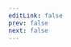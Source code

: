 ```yaml
---
editLink: false
prev: false
next: false
---
```


<script setup>
import { ref, onMounted, computed } from "vue";
import { useData } from 'vitepress'
import { repositories, Repository } from '../../data/repositories'

import ModuleItem from '../../components/repository/ModuleItem.vue'
import RepoHeader from '../../components/repository/RepoHeader.vue'

const { params } = useData()
const repository = computed(()=> new Repository(params.value.url))

const data = ref(null);

onMounted(async () => {
  const response = await fetch(
    repository.value.modules
  );
  data.value = await response.json();
});

const repoHeader = computed(()=> {
  const { modules, ...rest } = data.value;
  return { url: repository.value.url, ...rest };
})

const openUrl = (url) => {
  window.open(url);
};
</script>

<div v-if="data">
    <RepoHeader :repo="repoHeader" />
    <div :class="$style.items" v-for="module in data.modules">
        <div :class="$style.item">
            <ModuleItem :module="module" />
        </div>
    </div>
</div>

<style scoped>
a {
    color: inherit !important;
    text-decoration: none !important;
}
</style>

<style module>
.item {
    padding: 8px;
    width: 100%;
}

.items {
    display: flex;
    flex-wrap: wrap;
    margin: -8px;
}
</style>
